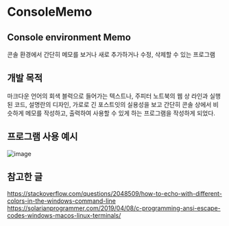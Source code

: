# ConsoleMemo
## Console environment Memo
콘솔 환경에서 간단히 메모를 보거나 새로 추가하거나 수정, 삭제할 수 있는 프로그램


## 개발 목적
마크다운 언어의 회색 블럭으로 들어가는 텍스트나, 주피터 노트북의 웹 상 라인과 실행된 코드, 설명란의 디자인, 가로로 긴 포스트잇의 실용성을 보고
간단히 콘솔 상에서 비슷하게 메모를 작성하고, 출력하여 사용할 수 있게 하는 프로그램을 작성하게 되었다.

## 프로그램 사용 예시
![image](https://user-images.githubusercontent.com/38485612/100242043-b3421c00-2f77-11eb-9a90-646956362d49.png)

## 참고한 글
https://stackoverflow.com/questions/2048509/how-to-echo-with-different-colors-in-the-windows-command-line
https://solarianprogrammer.com/2019/04/08/c-programming-ansi-escape-codes-windows-macos-linux-terminals/
